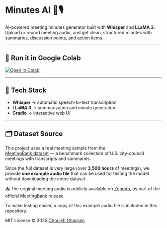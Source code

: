 # Minutes AI 🧠🎙️

AI-powered meeting minutes generator built with **Whisper** and **LLaMA 3**.  
Upload or record meeting audio, and get clean, structured minutes with summaries, discussion points, and action items.

---

## 🚀 Run it in Google Colab
[![Open In Colab](https://colab.research.google.com/assets/colab-badge.svg)](https://colab.research.google.com/github/Chouikh-Ghassen/minutes-ai/blob/main/minutes_ai.ipynb)

---

## 🧩 Tech Stack
- **Whisper** → automatic speech-to-text transcription  
- **LLaMA 3** → summarization and minute generation  
- **Gradio** → interactive web UI  

---

## 🗂️ Dataset Source

This project uses a real meeting sample from the  
[MeetingBank dataset](https://huggingface.co/datasets/huuuyeah/meetingbank) — a benchmark collection of U.S. city-council meetings with transcripts and summaries.

Since the full dataset is very large (over **3,500 hours** of meetings), we provide **one example audio file** that can be used for testing the model without downloading the entire dataset.

📥 The original meeting audio is publicly available on [Zenodo](https://zenodo.org/records/7989108), as part of the official MeetingBank release.

To make testing easier, a copy of this example audio file is included in this repository.  


MIT License © 2025 [Chouikh Ghassen](https://github.com/Chouikh-Ghassen)
